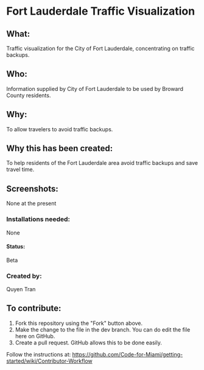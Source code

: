 # Fort Lauderdale Traffic Visualization

## What:
Traffic visualization for the City of Fort Lauderdale, concentrating on traffic backups.
## Who:
Information supplied by City of Fort Lauderdale to be used by Broward County residents.
## Why:
To allow travelers to avoid traffic backups.
## Why this has been created:
To help residents of the Fort Lauderdale area avoid traffic backups and save travel time.
## Screenshots:
None at the present
### Installations needed:
None
#### Status:
Beta
### Created by:
Quyen Tran

## To contribute:

1) Fork this repository using the "Fork" button above.
2) Make the change to the file in the dev branch. You can do edit the file here on GitHub.
3) Create a pull request. GitHub allows this to be done easily.

Follow the instructions at: https://github.com/Code-for-Miami/getting-started/wiki/Contributor-Workflow
